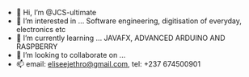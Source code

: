 - 👋 Hi, I’m @JCS-ultimate
- 👀 I’m interested in ... Software engineering,  digitisation of everyday,  electronics  etc
- 🌱 I’m currently learning ... JAVAFX, ADVANCED ARDUINO  AND RASPBERRY 
- 💞️ I’m looking to collaborate on ...
- 📫 email: eliseejethro@gmail.com, tel:  +237 674500901

<!---
JCS-ultimate/JCS-ultimate is a ✨ special ✨ repository because its `README.md` (this file) appears on your GitHub profile.
You can click the Preview link to take a look at your changes.
--->
